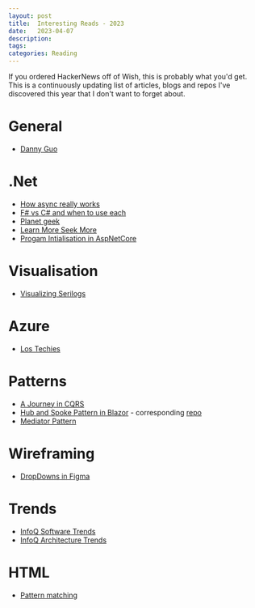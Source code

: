 ```yaml
---
layout: post
title:  Interesting Reads - 2023
date:   2023-04-07
description: 
tags: 
categories: Reading
---
```

If you ordered HackerNews off of Wish, this is probably what you'd get. This is a continuously updating list of articles, blogs and repos I've discovered this year that I don't want to forget about.
# General
- [Danny Guo](https://www.dannyguo.com/blog/why-i-blog)

# .Net
- [How async really works](https://devblogs.microsoft.com/dotnet/how-async-await-really-works/)
- [F# vs C# and when to use each](https://www.youtube.com/watch?v=vOcTPUiBQgc)
- [Planet geek](https://www.planetgeek.ch/)
- [Learn More Seek More](https://www.learmoreseekmore.com/)
- [Progam Intialisation in AspNetCore](https://stackoverflow.com/questions/39047229/application-startup-code-in-asp-net-core)

# Visualisation
- [Visualizing Serilogs](https://stackoverflow.com/questions/52472089/can-i-use-some-viewer-to-review-and-search-for-serilog-logging-files)

# Azure
- [Los Techies](https://lostechies.com/)

# Patterns
- [A Journey in CQRS](https://learn.microsoft.com/en-us/previous-versions/msp-n-p/jj554200(v=pandp.10))
- [Hub and Spoke Pattern in Blazor](https://www.youtube.com/watch?v=SxfUHLAfC8k) - corresponding [repo](https://github.com/jeffreypalermo/blazormvc)
- [Mediator Pattern](https://dotnetcoretutorials.com/2019/04/30/the-mediator-pattern-in-net-core-part-1-whats-a-mediator/)

# Wireframing
- [DropDowns in Figma](https://www.youtube.com/watch?v=5YEw7O1KgNQ&t=364s)

# Trends
- [InfoQ Software Trends](https://www.infoq.com/articles/infoq-software-trends-report-2022/?itm_source=articles_about_InfoQ-trends-report&itm_medium=link&itm_campaign=InfoQ-trends-report)
- [InfoQ Architecture Trends](https://www.infoq.com/articles/architecture-trends-2023/?itm_source=articles_about_InfoQ-trends-report&itm_medium=link&itm_campaign=InfoQ-trends-report)

# HTML 
- [Pattern matching](https://www.w3.org/TR/CSS2/selector.html#pattern-matching)
